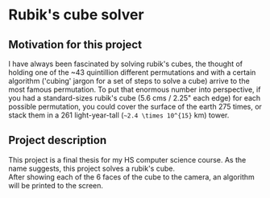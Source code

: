# Rubik's cube solver

## Motivation for this project
I have always been fascinated by solving rubik's cubes, the thought of holding one of the ~43 quintillion different permutations and with a certain algorithm ('cubing' jargon for a set of steps to solve a cube) arrive to the most famous permutation. To put that enormous number into perspective, if you had a standard-sizes rubik's cube (5.6 cms / 2.25" each edge) for each possible permutation, you could cover the surface of the earth 275 times, or stack them in a 261 light-year-tall (`~2.4 \times 10^{15}` km) tower.

## Project description
This project is a final thesis for my HS computer science course. As the name suggests, this project solves a rubik's cube.<br> After showing each of the 6 faces of the cube to the camera, an algorithm will be printed to the screen.